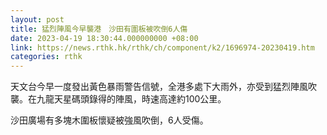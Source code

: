 ```yaml
---
layout: post
title: 猛烈陣風今早襲港　沙田有圍板被吹倒6人傷
date: 2023-04-19 18:30:44.000000000 +08:00
link: https://news.rthk.hk/rthk/ch/component/k2/1696974-20230419.htm
categories: rthk
---
```


天文台今早一度發出黃色暴雨警告信號，全港多處下大雨外，亦受到猛烈陣風吹襲。在九龍天星碼頭錄得的陣風，時速高達約100公里。

沙田廣場有多塊木圍板懷疑被強風吹倒，6人受傷。
